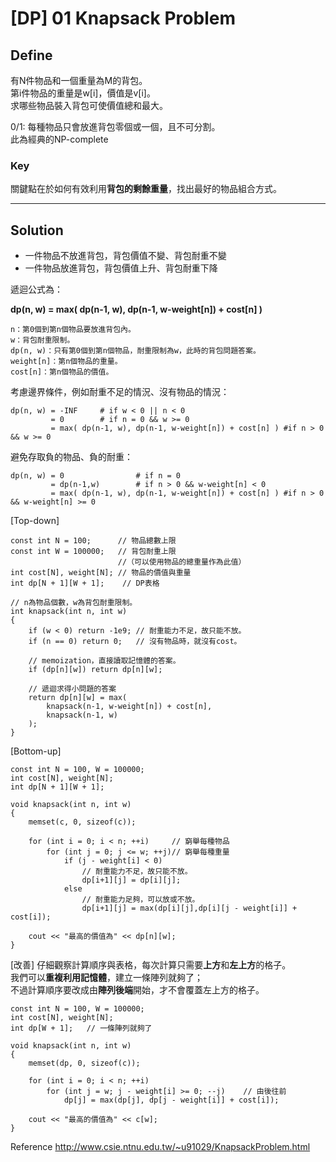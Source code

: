 # [DP] 01 Knapsack Problem

## Define
有N件物品和一個重量為M的背包。  
第i件物品的重量是w[i]，價值是v[i]。  
求哪些物品裝入背包可使價值總和最大。  
  
0/1: 每種物品只會放進背包零個或一個，且不可分割。  
此為經典的NP-complete

### Key

關鍵點在於如何有效利用**背包的剩餘重量**，找出最好的物品組合方式。

---

## Solution

+ 一件物品不放進背包，背包價值不變、背包耐重不變
+ 一件物品放進背包，背包價值上升、背包耐重下降

遞迴公式為：

**dp(n, w) = max( dp(n-1, w), dp(n-1, w-weight[n]) + cost[n] )**

```
n：第0個到第n個物品要放進背包內。
w：背包耐重限制。
dp(n, w)：只有第0個到第n個物品，耐重限制為w，此時的背包問題答案。
weight[n]：第n個物品的重量。
cost[n]：第n個物品的價值。
````
考慮邊界條件，例如耐重不足的情況、沒有物品的情況：
```
dp(n, w) = -INF     # if w < 0 || n < 0
         = 0        # if n = 0 && w >= 0
         = max( dp(n-1, w), dp(n-1, w-weight[n]) + cost[n] ) #if n > 0 && w >= 0
```
避免存取負的物品、負的耐重：
```
dp(n, w) = 0                # if n = 0
         = dp(n-1,w)        # if n > 0 && w-weight[n] < 0
         = max( dp(n-1, w), dp(n-1, w-weight[n]) + cost[n] ) #if n > 0 && w-weight[n] >= 0
```
[Top-down]
```cpp=
const int N = 100;      // 物品總數上限
const int W = 100000;   // 背包耐重上限
                        //（可以使用物品的總重量作為此值）
int cost[N], weight[N]; // 物品的價值與重量
int dp[N + 1][W + 1];    // DP表格
 
// n為物品個數，w為背包耐重限制。
int knapsack(int n, int w)
{
    if (w < 0) return -1e9; // 耐重能力不足，故只能不放。
    if (n == 0) return 0;   // 沒有物品時，就沒有cost。
 
    // memoization，直接讀取記憶體的答案。
    if (dp[n][w]) return dp[n][w];
 
    // 遞迴求得小問題的答案
    return dp[n][w] = max(
        knapsack(n-1, w-weight[n]) + cost[n],
        knapsack(n-1, w)
    );
}
```
[Bottom-up]
```cpp=
const int N = 100, W = 100000;
int cost[N], weight[N];
int dp[N + 1][W + 1];
 
void knapsack(int n, int w)
{
    memset(c, 0, sizeof(c));
 
    for (int i = 0; i < n; ++i)     // 窮舉每種物品
        for (int j = 0; j <= w; ++j)// 窮舉每種重量
            if (j - weight[i] < 0)
                // 耐重能力不足，故只能不放。
                dp[i+1][j] = dp[i][j];
            else
                // 耐重能力足夠，可以放或不放。
                dp[i+1][j] = max(dp[i][j],dp[i][j - weight[i]] + cost[i]);
 
    cout << "最高的價值為" << dp[n][w];
}
```
[改善]
仔細觀察計算順序與表格，每次計算只需要**上方**和**左上方**的格子。  
我們可以**重複利用記憶體**，建立一條陣列就夠了；  
不過計算順序要改成由**陣列後端**開始，才不會覆蓋左上方的格子。  

```cpp=
const int N = 100, W = 100000;
int cost[N], weight[N];
int dp[W + 1];   // 一條陣列就夠了
 
void knapsack(int n, int w)
{
    memset(dp, 0, sizeof(c));
 
    for (int i = 0; i < n; ++i)
        for (int j = w; j - weight[i] >= 0; --j)    // 由後往前
            dp[j] = max(dp[j], dp[j - weight[i]] + cost[i]);
 
    cout << "最高的價值為" << c[w];
}
```

Reference
http://www.csie.ntnu.edu.tw/~u91029/KnapsackProblem.html